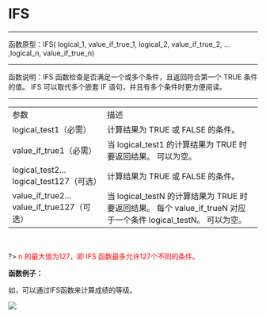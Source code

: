 # IFS
****
函数原型：IFS( logical_1, value_if_true_1, logical_2, value_if_true_2, … ,logical_n, value_if_true_n)
****
函数说明：IFS 函数检查是否满足一个或多个条件，且返回符合第一个 TRUE 条件的值。
IFS 可以取代多个嵌套 IF 语句，并且有多个条件时更方便阅读。 
****
<table width="604">
    <colgroup>
        <col width="210" style="width:210px"/>
        <col width="394" style="width:394px"/>
    </colgroup>
    <tbody>
        <tr style="height:20px" class="firstRow">
            <td width="210" style="">
                参数
            </td>
            <td width="394" style="">
                描述
            </td>
        </tr>
        <tr style="height:21px">
            <td width="210" style="">
                logical_test1（必需）
            </td>
            <td width="394" style="">
                计算结果为&nbsp;TRUE&nbsp;或&nbsp;FALSE&nbsp;的条件。
            </td>
        </tr>
        <tr style="height:40px">
            <td width="210" style="">
                value_if_true1（必需）
            </td>
            <td width="394" style="">
                当&nbsp;logical_test1&nbsp;的计算结果为&nbsp;TRUE&nbsp;时要返回结果。&nbsp;可以为空。
            </td>
        </tr>
        <tr style="height:41px">
            <td width="210" style="">
                logical_test2…logical_test127（可选）
            </td>
            <td width="394" style="">
                计算结果为&nbsp;TRUE&nbsp;或&nbsp;FALSE&nbsp;的条件。
            </td>
        </tr>
        <tr style="height:60px">
            <td width="210" style="">
                value_if_true2…value_if_true127（可选）
            </td>
            <td width="394" style="">
                当&nbsp;logical_testN&nbsp;的计算结果为&nbsp;TRUE&nbsp;时要返回结果。&nbsp;每个&nbsp;value_if_trueN&nbsp;对应于一个条件&nbsp;logical_testN。&nbsp;可以为空。
            </td>
        </tr>
    </tbody>
</table>
<br/>

?> <span style="color:red;">n 的最大值为127，即 IFS 函数最多允许127个不同的条件。</span>

**函数例子：**

如，可以通过IFS函数来计算成绩的等级。

![](../img/6-3-2-7i1.png)
